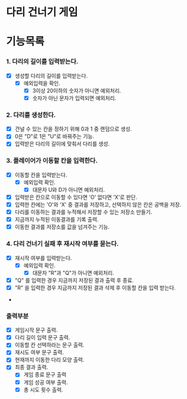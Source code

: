 # 다리 건너기 게임

# 기능목록

### 1. 다리의 길이를 입력받는다.

- [x] 생성할 다리의 길이를 입력받는다.
  - [x] 예외입력을 확인.
    - [x] 3이상 20이하의 숫자가 아니면 예외처리.
    - [x] 숫자가 아닌 문자가 입력되면 예외처리.
  
### 2. 다리를 생성한다.

- [x] 건널 수 있는 칸을 정하기 위해 0과 1 중 랜덤으로 생성. 
- [x] 0은 "D"로 1은 "U"로 바꿔주는 기능.
- [x] 입력받은 다리의 길이에 맞춰서 다리를 생성.

### 3. 플레이어가 이동할 칸을 입력한다.

- [x] 이동할 칸을 입력받는다.
  - [x] 예외입력 확인.
    - [x] 대문자 U와 D가 아니면 예외처리.
- [x] 입력받은 칸으로 이동할 수 있다면 'O' 없다면 'X'로 판단.
- [x] 입력한 칸에는  'O'와 'X' 중 결과를 저장하고, 선택하지 않은 칸은 공백을 저장. 
- [x] 다리를 이동하는 결과를 누적해서 저장할 수 있는 저장소 만들기.
- [x] 지금까지 누적된 이동결과를 기록 출력.
- [x] 이동한 결과를 저장소를 값을 넘겨주는 기능.

### 4. 다리 건너기 실패 후 재시작 여부를 묻는다.

- [x] 재시작 여부를 입력받는다.
  - [x] 예외입력 확인.
    - [x] 대문자 "R"과 "Q"가 아니면 예외처리.
- [x] "Q" 를 입력한 경우 지금까지 저장된 결과 출력 후 종료.
- [x] "R" 을 입력한 경우 지금까지 저장된 결과 삭제 후 이동할 칸을 입력 받는다.
- 
### 출력부분
- [x] 게임시작 문구 출력.
- [x] 다리 길이 입력 문구 출력.
- [x] 이동할 칸 선택하라는 문구 출력.
- [x] 재시도 여부 문구 출력.
- [x] 현재까지 이동한 다리 모양 출력.
- [x] 최종 결과 출력.
  - [x] 게임 종료 문구 출력  
  - [x] 게임 성공 여부 출력.
  - [x] 총 시도 횟수 출력.
